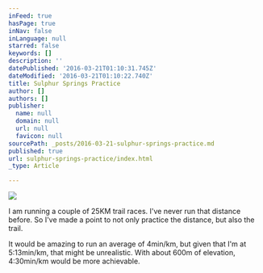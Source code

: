 ```yaml
---
inFeed: true
hasPage: true
inNav: false
inLanguage: null
starred: false
keywords: []
description: ''
datePublished: '2016-03-21T01:10:31.745Z'
dateModified: '2016-03-21T01:10:22.740Z'
title: Sulphur Springs Practice
author: []
authors: []
publisher:
  name: null
  domain: null
  url: null
  favicon: null
sourcePath: _posts/2016-03-21-sulphur-springs-practice.md
published: true
url: sulphur-springs-practice/index.html
_type: Article

---
```

![](https://the-grid-user-content.s3-us-west-2.amazonaws.com/1e911d7c-500f-43bb-bc6e-4494be4dfbcd.jpg)

I am running a couple of 25KM trail races. I've never run that distance before. So I've made a point to not only practice the distance, but also the trail.

It would be amazing to run an average of 4min/km, but given that I'm at 5:13min/km, that might be unrealistic. With about 600m of elevation, 4:30min/km would be more achievable.
